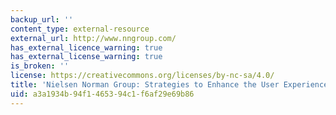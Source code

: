 ```yaml
---
backup_url: ''
content_type: external-resource
external_url: http://www.nngroup.com/
has_external_licence_warning: true
has_external_license_warning: true
is_broken: ''
license: https://creativecommons.org/licenses/by-nc-sa/4.0/
title: 'Nielsen Norman Group: Strategies to Enhance the User Experience'
uid: a3a1934b-94f1-4653-94c1-f6af29e69b86
---
```

